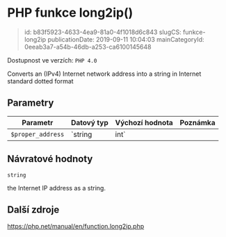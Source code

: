 PHP funkce long2ip()
================================

> id: b83f5923-4633-4ea9-81a0-4f1018d6c843
> slugCS: funkce-long2ip
> publicationDate: 2019-09-11 10:04:03
> mainCategoryId: 0eeab3a7-a54b-46db-a253-ca6100145648

Dostupnost ve verzích: `PHP 4.0`

Converts an (IPv4) Internet network address into a string in Internet standard dotted format


Parametry
--------------

| Parametr | Datový typ | Výchozí hodnota | Poznámka |
|-----|-----|-----|-----|
| `$proper_address` | `string|int` |  | A proper address representation. |


Návratové hodnoty
----------------

`string`

the Internet IP address as a string.

Další zdroje
------------

https://php.net/manual/en/function.long2ip.php
